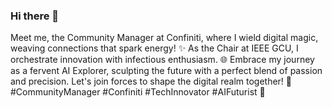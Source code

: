 ### Hi there 👋

Meet me, the Community Manager at Confiniti, where I wield digital magic, weaving connections that spark energy! ✨
As the Chair at IEEE GCU, I orchestrate innovation with infectious enthusiasm. 🌐
Embrace my journey as a fervent AI Explorer, sculpting the future with a perfect blend of passion and precision. Let's join forces to shape the digital realm together! 🔗
#CommunityManager #Confiniti #TechInnovator #AIFuturist 🧠
